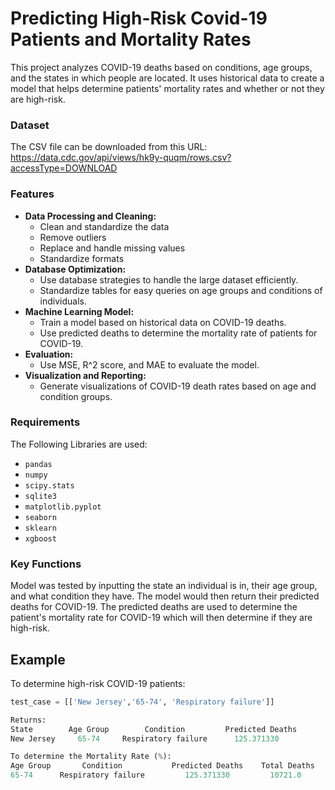 # Predicting High-Risk Covid-19 Patients and Mortality Rates

This project analyzes COVID-19 deaths based on conditions, age groups, and the states in which people are located. It uses historical data to create a model that helps determine patients' mortality rates and whether or not they are high-risk.

### Dataset

The CSV file can be downloaded from this URL: https://data.cdc.gov/api/views/hk9y-quqm/rows.csv?accessType=DOWNLOAD

### Features

- **Data Processing and Cleaning:**
    - Clean and standardize the data
    - Remove outliers
    - Replace and handle missing values
    - Standardize formats
- **Database Optimization:**
    - Use database strategies to handle the large dataset efficiently.
    - Standardize tables for easy queries on age groups  and conditions of individuals.
- **Machine Learning Model:**
    - Train a model based on historical data on COVID-19 deaths.
    - Use predicted deaths to determine the mortality rate of patients for COVID-19.
- **Evaluation:**
    - Use MSE, R^2 score, and MAE to evaluate the model.
- **Visualization and Reporting:**
    - Generate visualizations of COVID-19 death rates based on age and condition groups.
 
### Requirements

The Following Libraries are used:

- `pandas`
- `numpy`
- `scipy.stats`
- `sqlite3`
- `matplotlib.pyplot`
- `seaborn`
- `sklearn`
- `xgboost`

### Key Functions

Model was tested by inputting the state an individual is in, their age group, and what condition they have. The model would then return their predicted deaths for COVID-19. The predicted deaths are used to determine the patient's mortality rate for COVID-19 which will then determine if they are high-risk.

## Example
To determine high-risk COVID-19 patients:
```python
test_case = [['New Jersey','65-74', 'Respiratory failure']]

Returns:
State        Age Group        Condition         Predicted Deaths
New Jersey     65-74     Respiratory failure      125.371330

To determine the Mortality Rate (%):
Age Group	    Condition	        Predicted Deaths	Total Deaths	Mortality Rate
65-74	   Respiratory failure	       125.371330	      10721.0	       1.169400
```


